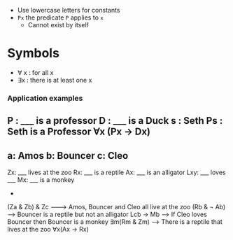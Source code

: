 - Use lowercase letters for constants
- `Px` the predicate `P` applies to `x`
	- Cannot exist by itself

# Symbols 
- $\forall$ x : for all x
- $\exists$x : there is at least one x

### Application examples
P : ___ is a professor
D : ___ is a Duck
s : Seth 
Ps : Seth is a Professor
$\forall$x (Px -> Dx) 
---------
a: Amos
b: Bouncer
c: Cleo 
-
Zx: ___ lives at the zoo
Rx: ___ is a reptile
Ax: ___ is an alligator
Lxy: ___ loves ___
Mx: ___ is a monkey

-
(Za & Zb) & Zc ---> Amos, Bouncer and Cleo all live at the zoo
(Rb & $\neg$ Ab) --> Bouncer is a reptile but not an alligator
Lcb -> Mb --> If Cleo loves Bouncer then Bouncer is a monkey
$\exists$m(Rm & Zm) --> There is a reptile that lives at the zoo
$\forall$x(Ax -> Rx)